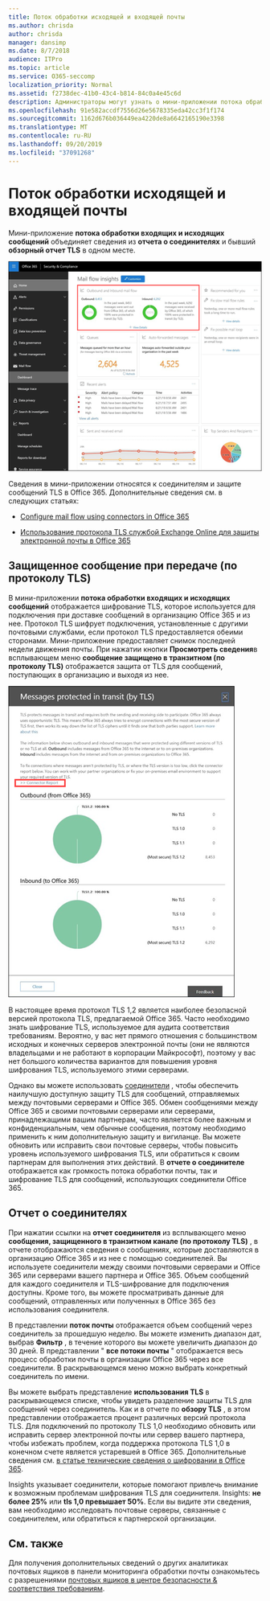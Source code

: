 ```yaml
---
title: Поток обработки исходящей и входящей почты
ms.author: chrisda
author: chrisda
manager: dansimp
ms.date: 8/7/2018
audience: ITPro
ms.topic: article
ms.service: O365-seccomp
localization_priority: Normal
ms.assetid: f2738dec-41b0-43c4-b814-84c0a4e45c6d
description: Администраторы могут узнать о мини-приложении потока обработки исходящей почты и входящей почты в панели мониторинга потока обработки почты в центре безопасности & соответствия требованиям.
ms.openlocfilehash: 91e582accdf7556d26e5678335eda42cc3f1f174
ms.sourcegitcommit: 1162d676b036449ea4220de8a6642165190e3398
ms.translationtype: MT
ms.contentlocale: ru-RU
ms.lasthandoff: 09/20/2019
ms.locfileid: "37091268"
---
```

# <a name="outbound-and-inbound-mail-flow"></a>Поток обработки исходящей и входящей почты

Мини-приложение **потока обработки входящих и исходящих сообщений** объединяет сведения из **отчета о соединителях** и бывший **обзорный отчет TLS** в одном месте.

![Отчет о движении исходящих и входящих сообщений на панели мониторинга потока обработки почты в центре безопасности & соответствия требованиям](../media/2c591d1c-bad6-4b72-890e-f8fdfd4f447a.png)

Сведения в мини-приложении относятся к соединителям и защите сообщений TLS в Office 365. Дополнительные сведения см. в следующих статьях:

- [Configure mail flow using connectors in Office 365](https://technet.microsoft.com/library/ms.exch.eac.connectorselection.aspx)

- [Использование протокола TLS службой Exchange Online для защиты электронной почты в Office 365](https://support.office.com/article/4CDE0CDA-3430-4DC0-B489-F2C0736C929F)

## <a name="message-protected-in-transit-by-tls"></a>Защищенное сообщение при передаче (по протоколу TLS)

В мини-приложении **потока обработки входящих и исходящих сообщений** отображается шифрование TLS, которое используется для подключения при доставке сообщений в организацию Office 365 и из нее. Протокол TLS шифрует подключения, установленные с другими почтовыми службами, если протокол TLS предоставляется обеими сторонами. Мини-приложение предоставляет снимок последней недели движения почты. При нажатии кнопки **Просмотреть сведения**в всплывающем меню **сообщение защищено в транзитном (по протоколу TLS)** отображается защита от TLS для сообщений, поступающих в организацию и выходя из нее.

![Всплывающее меню сообщения, защищенное в транзитном (по протоколу TLS) в центре безопасности & соответствия требованиям](../media/825aa74c-413d-4141-8e3c-dfe68ae78eed.png)

В настоящее время протокол TLS 1,2 является наиболее безопасной версией протокола TLS, предлагаемой Office 365. Часто необходимо знать шифрование TLS, используемое для аудита соответствия требованиям. Вероятно, у вас нет прямого отношения с большинством исходных и конечных серверов электронной почты (они не являются владельцами и не работают в корпорации Майкрософт), поэтому у вас нет большого количества вариантов для повышения уровня шифрования TLS, используемого этими серверами.

Однако вы можете использовать [соединители](https://technet.microsoft.com/library/ms.exch.eac.connectorselection.aspx) , чтобы обеспечить наилучшую доступную защиту TLS для сообщений, отправляемых между почтовыми серверами и Office 365. Обмен сообщениями между Office 365 и своими почтовыми серверами или серверами, принадлежащими вашим партнерам, часто является более важным и конфиденциальным, чем обычные сообщения, поэтому необходимо применить к ним дополнительную защиту и вигиланце. Вы можете обновить или исправить свои почтовые серверы, чтобы повысить уровень используемого шифрования TLS, или обратиться к своим партнерам для выполнения этих действий. В **отчете о соединителе** отображается как громкость потока обработки почты, так и шифрование TLS для сообщений, использующих соединители Office 365.

## <a name="connector-report"></a>Отчет о соединителях

При нажатии ссылки на **отчет соединителя** из всплывающего меню **сообщения, защищенного в транзитном канале (по протоколу TLS)** , в отчете отображаются сведения о сообщениях, которые доставляются в организацию Office 365 и из нее с помощью соединителей. Вы используете соединители между своими почтовыми серверами и Office 365 или серверами вашего партнера и Office 365. Объем сообщений для каждого соединителя и TLS-шифрование для подключения доступны. Кроме того, вы можете просматривать данные для сообщений, отправленных или полученных в Office 365 без использования соединителя.

В представлении **поток почты** отображается объем сообщений через соединитель за прошедшую неделю. Вы можете изменить диапазон дат, выбрав **Фильтр** , в течение которого вы можете увеличить диапазон до 30 дней. В представлении " **все потоки почты** " отображается весь процесс обработки почты в организации Office 365 через все соединители. В раскрывающемся меню можно выбрать конкретный соединитель по имени.

Вы можете выбрать представление **использования TLS** в раскрывающемся списке, чтобы увидеть разделение защиты TLS для сообщений через соединитель. Как и в отчете по **обзору TLS** , в этом представлении отображается процент различных версий протокола TLS. Для подключений по протоколу TLS 1,0 необходимо обновить или исправить сервер электронной почты или сервер вашего партнера, чтобы избежать проблем, когда поддержка протокола TLS 1,0 в конечном счете является устаревшей в Office 365. Дополнительные сведения см. [в статье технические сведения о шифровании в Office 365](https://support.office.com/article/862cbe93-4268-4ef9-ba79-277545ecf221).

Insights указывает соединители, которые помогают привлечь внимание к возможным проблемам шифрования TLS для соединителя. Insights: **не более 25%** или **tls 1,0 превышает 50%**. Если вы видите эти сведения, вам необходимо исследовать почтовые серверы, связанные с соединителем, или обратиться к партнерской организации.

## <a name="see-also"></a>См. также

Для получения дополнительных сведений о других аналитиках почтовых ящиков в панели мониторинга обработки почты ознакомьтесь с разрешениями [почтовых ящиков в центре безопасности & соответствия требованиям](mail-flow-insights-v2.md).
